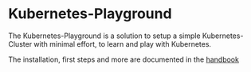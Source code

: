 # Kubernetes-Playground

The Kubernetes-Playground is a solution to setup a simple Kubernetes-Cluster
with minimal effort, to learn and play with Kubernetes.

The installation, first steps and more are documented in the [handbook](https://zonedbit.github.io/kubernetes-playground/)
